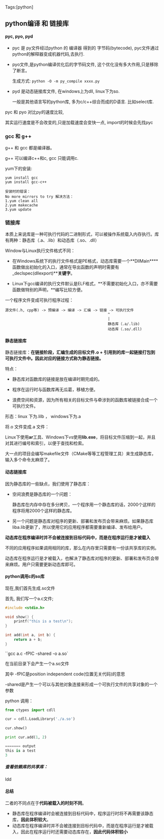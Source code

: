 Tags:[python]

## python编译 和 链接库



#### pyc, pyo, pyd

* pyc  是 py文件经过python 的 编译器 得到的 字节码(bytecode),  pyc文件通过python的解释器变成机器代码,去执行.

* pyo文件,是python编译优化后的字节码文件, 这个优化没有多大作用,只是移除了断言。

  生成方式: `python -O -m py_compile xxxx.py `

* pyd 是动态链接库文件, 在windows上为dll,  linux下为so.  

  一般是其他语言写的python库, 多为c/c++综合而成的D语言. 比如select库.



pyc 和 pyo 对比py的速度比较,

其实运行速度是不会改变的,只是加载速度会变快一点, import的时候会先找pyc





### gcc 和 g++

g++ 和 gcc 都是编译器。

g++ 可以编译c++和c, gcc 只能调用c.

yum下的安装:

```
yum install gcc
yum install gcc-c++

安装时的错误：
No more mirrors to try 解决方法：
1.yum clean all
2.yum makecache
3.yum update
```





### 链接库

本质上来说库是一种可执行代码的二进制形式，可以被操作系统载入内存执行。库有两种：静态库（.a、.lib）和动态库（.so、.dll）

Window与Linux执行文件格式不同：

* 在Windows系统下的执行文件格式是PE格式，动态库需要一个**DllMain****函数做出初始化的入口，通常在导出函数的声明时需要有_declspec(dllexport)****关键字**。


* Linux下gcc编译的执行文件默认是ELF格式，**不需要初始化入口，亦不需要函数做特别的声明，**编写比较方便。

一个程序文件变成可执行程序过程：

```
源文件(.h, cpp等) -> 预编译 -> 编译 -> 汇编 -> 链接 -> 可执行文件
                                               ^
                                               |
                                               静态库（.a/.lib)
                                               动态库（.so/.dll)
```





#### 静态链接库

静态链接库：**在链接阶段，汇编生成的目标文件.o + 引用到的库一起链接打包到可执行文件中。因此对应的链接方式称为静态链接。**

特点：

* 静态库对函数库的链接是放在编译时期完成的。


* 程序在运行时与函数库再无瓜葛，移植方便。


* 浪费空间和资源，因为所有相关的目标文件与牵涉到的函数库被链接合成一个可执行文件。

形态：linux 下为.lilb ， windows下为.a

将.o 文件变成.a 文件：

Linux下使用**ar**工具、Windows下vs使用**lib.exe**，将目标文件压缩到一起，并且对其进行编号和索引，以便于查找和检索。

大一点的项目会编写makefile文件（CMake等等工程管理工具）来生成静态库，输入多个命令太麻烦了。







#### 动态链接库

因为静态库的一些缺点，我们使用了静态库：

* 空间浪费是静态库的一个问题：

  静态库在内存中存在多分拷贝，一个程序用一个静态库的话，2000个这样的程序将用2000个这样的静态库。

* 另一个问题是静态库对程序的更新、部署和发布页会带来麻烦。如果静态库liba.lib更新了，所以使用它的应用程序都需要重新编译、发布给用户。



**动态库在程序编译时并不会被连接到目标代码中，而是在程序运行是才被载入**

不同的应用程序如果调用相同的库，那么在内存里只需要有一份该共享库的实例。

动态库在程序运行是才被载入，也解决了静态库对程序的更新、部署和发布页会带来麻烦。用户只需要更新动态库即可。





#### python调用c的so库

现在,我们首先生成.so文件

首先, 我们写一个a.c文件;

```c
#include <stdio.h>
 
void show() {
    printf("this is a test\n");
}
 
int add(int a, int b) {
    return a + b;
}
```



``gcc a.c -fPIC -shared -o a.so`

 在当前目录下会产生一个a.so文件

其中 -fPIC是position independent code(位置无关代码)的意思

-shared是产生一个可以与其他对象连接来形成一个可执行文件的共享对象的一个参数

python 调用：

```python
from ctypes import cdll
 
cur = cdll.LoadLibrary('./a.so')
 
cur.show()
 
print cur.add(1, 2)

======= output
this is a test
3
```





##### 查看依赖库的共享库：

ldd



#### 总结

二者的不同点在于**代码被载入的时刻不同**。

* 静态库在程序编译时会被连接到目标代码中，程序运行时将不再需要该静态库，**因此体积较大**。
* 动态库在程序编译时并不会被连接到目标代码中，而是在程序运行是才被载入，因此在程序运行时还需要动态库存在，**因此代码体积较小**

